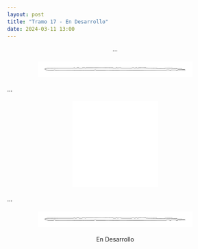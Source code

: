 ```yaml
---
layout: post
title: "Tramo 17 - En Desarrollo"
date: 2024-03-11 13:00
---
```

<div style="text-align: center;">
  <p>...</p>
</div>

<img src="/assets/images/separador.png" alt="Separador" style="display: block; margin: 20px auto;">

...

<img src="/assets/images/timon.png" alt="Timon" style="display: block; margin: 20px auto;">

...

<img src="/assets/images/separador.png" alt="Separador" style="display: block; margin: 20px auto;">

<div style="text-align: center;">
  <p>En Desarrollo</p>
</div>

